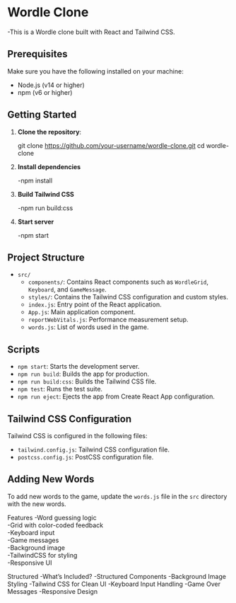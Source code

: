 # Wordle Clone

 -This is a Wordle clone built with React and Tailwind CSS.

## Prerequisites

Make sure you have the following installed on your machine:

- Node.js (v14 or higher)
- npm (v6 or higher)

## Getting Started

1. **Clone the repository**:

   git clone https://github.com/your-username/wordle-clone.git
   cd wordle-clone

2. **Install dependencies**

    -npm install

3. **Build Tailwind CSS**

    -npm run build:css

4. **Start server**

    -npm start

## Project Structure

- `src/`
  - `components/`: Contains React components such as `WordleGrid`, `Keyboard`, and `GameMessage`.
  - `styles/`: Contains the Tailwind CSS configuration and custom styles.
  - `index.js`: Entry point of the React application.
  - `App.js`: Main application component.
  - `reportWebVitals.js`: Performance measurement setup.
  - `words.js`: List of words used in the game.

## Scripts

- `npm start`: Starts the development server.
- `npm run build`: Builds the app for production.
- `npm run build:css`: Builds the Tailwind CSS file.
- `npm test`: Runs the test suite.
- `npm run eject`: Ejects the app from Create React App configuration.

## Tailwind CSS Configuration

Tailwind CSS is configured in the following files:

- `tailwind.config.js`: Tailwind CSS configuration file.
- `postcss.config.js`: PostCSS configuration file.

## Adding New Words

To add new words to the game, update the `words.js` file in the `src` directory with the new words.

Features
 -Word guessing logic  
 -Grid with color-coded feedback  
 -Keyboard input  
 -Game messages  
 -Background image  
 -TailwindCSS for styling  
 -Responsive UI  

Structured
 -What’s Included?
 -Structured Components
 -Background Image Styling
 -Tailwind CSS for Clean UI
 -Keyboard Input Handling
 -Game Over Messages
 -Responsive Design
